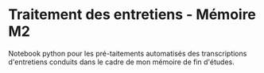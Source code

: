 # Traitement des entretiens - Mémoire M2

Notebook python pour les pré-taitements automatisés des transcriptions d'entretiens conduits dans le cadre de mon mémoire de fin d'études.